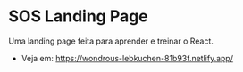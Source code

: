 
# SOS Landing Page
 Uma landing page feita para aprender e treinar o React.
 - Veja em: https://wondrous-lebkuchen-81b93f.netlify.app/
